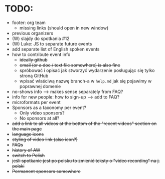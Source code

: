 # TODO:
  * footer: org team
    * missing links (should open in new window)
  * previous organizers
  * (W) slajdy do spotkania #12
  * (W) Luke: JS to separate future events
  * add separate list of English spoken events
  * how to contribute event info
    * ~~ideally github~~
    * ~~email (or a doc / text file somewhere) is also fine~~
    * spróbować i opisać jak stworzyć wydarzenie posługując się tylko stroną GitHub
    * wpisać właściwą nazwę branch-a w `help.md` jak się pojawimy w poprawnej domenie
  * no-shows info --> makes sense separately from FAQ?
  * info for new people: how to sign-up --> add to FAQ?
  * microformats per event
  * Sponsors as a taxonomy per event?
    * Only video sponsors?
    * No sponsors at all?  
  * ~~add a link to all videos at the bottom of the "recent videos" section on the main page~~
  * ~~language icons~~
  * ~~styling of video link (also icon?)~~
  * ~~FAQs~~
  * ~~history of AW~~
  * ~~switch to Polish~~
  * ~~jeśli spotkanie jest po polsku to zmienić teksty o "video recording" na j. polski~~
  * ~~Permanent sponsors somewhere~~
